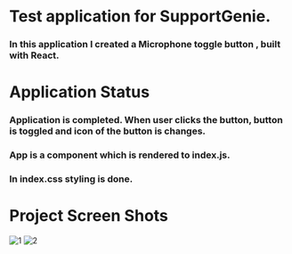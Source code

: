 # Test application for SupportGenie.
### In this application I created a Microphone toggle button , built with React. 

# Application Status
### Application is completed. When user clicks the button, button is toggled and icon of the button is changes. 
### App is a component which is rendered to index.js. 
### In index.css styling is done. 

# Project Screen Shots
![1](https://user-images.githubusercontent.com/70766982/92296613-12cdf400-ef54-11ea-99b9-bd826e0a4388.png)
![2](https://user-images.githubusercontent.com/70766982/92296615-15304e00-ef54-11ea-87e8-196d39b324e5.png)
